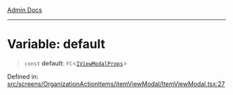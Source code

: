 [Admin Docs](/)

***

# Variable: default

> `const` **default**: `FC`\<[`IViewModalProps`](../interfaces/IViewModalProps.md)\>

Defined in: [src/screens/OrganizationActionItems/itemViewModal/ItemViewModal.tsx:27](https://github.com/PalisadoesFoundation/talawa-admin/blob/main/src/screens/OrganizationActionItems/itemViewModal/ItemViewModal.tsx#L27)
